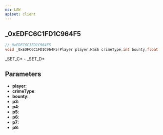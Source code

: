 ```yaml
---
ns: LAW
apiset: client
---
```

## _0xEDFC6C1FD1C964F5

```c
// 0xEDFC6C1FD1C964F5
void _0xEDFC6C1FD1C964F5(Player player,Hash crimeType,int bounty,float p3,float p4,BOOL p5,float p6,float p7,Any p8);
```

_SET_C* - _SET_D*

## Parameters
* **player**:
* **crimeType**:
* **bounty**:
* **p3**:
* **p4**:
* **p5**:
* **p6**:
* **p7**:
* **p8**: